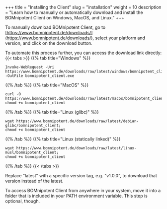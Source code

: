 +++
title = "Installing the Client"
slug = "installation"
weight = 10
description = "Learn how to manually or automatically download and install the BOMnipotent Client on Windows, MacOS, and Linux."
+++

To manually download BOMnipotent Client, go to [https://www.bomnipotent.de/downloads/](https://www.bomnipotent.de/downloads/), select your platform and version, and click on the download button.

To automate this process further, you can access the download link directly:
{{< tabs >}}
{{% tab title="Windows" %}}
```
Invoke-WebRequest -Uri https://www.bomnipotent.de/downloads/raw/latest/windows/bomnipotent_client.exe -OutFile bomnipotent_client.exe
```
{{% /tab %}}
{{% tab title="MacOS" %}}
```
curl -O https://www.bomnipotent.de/downloads/raw/latest/macos/bomnipotent_client
chmod +x bomnipotent_client
```
{{% /tab %}}
{{% tab title="Linux (glibc)" %}}
```
wget https://www.bomnipotent.de/downloads/raw/latest/debian-glibc/bomnipotent_client;
chmod +x bomnipotent_client
```
{{% /tab %}}
{{% tab title="Linux (statically linked)" %}}
```
wget https://www.bomnipotent.de/downloads/raw/latest/linux-musl/bomnipotent_client;
chmod +x bomnipotent_client
```
{{% /tab %}}
{{< /tabs >}}

Replace "latest" with a specific version tag, e.g. "v1.0.0", to download that version instead of the latest.

To access BOMnipotent Client from anywhere in your system, move it into a folder that is included in your PATH environment variable. This step is optional, though.
